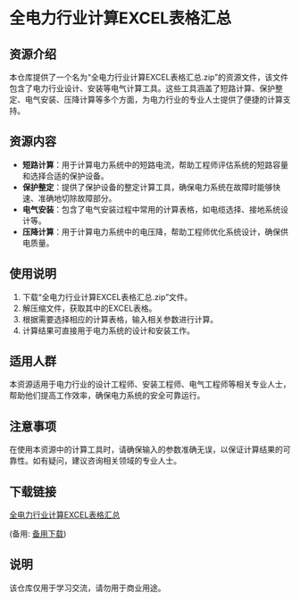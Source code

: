 # 全电力行业计算EXCEL表格汇总

## 资源介绍

本仓库提供了一个名为“全电力行业计算EXCEL表格汇总.zip”的资源文件，该文件包含了电力行业设计、安装等电气计算工具。这些工具涵盖了短路计算、保护整定、电气安装、压降计算等多个方面，为电力行业的专业人士提供了便捷的计算支持。

## 资源内容

- **短路计算**：用于计算电力系统中的短路电流，帮助工程师评估系统的短路容量和选择合适的保护设备。
- **保护整定**：提供了保护设备的整定计算工具，确保电力系统在故障时能够快速、准确地切除故障部分。
- **电气安装**：包含了电气安装过程中常用的计算表格，如电缆选择、接地系统设计等。
- **压降计算**：用于计算电力系统中的电压降，帮助工程师优化系统设计，确保供电质量。

## 使用说明

1. 下载“全电力行业计算EXCEL表格汇总.zip”文件。
2. 解压缩文件，获取其中的EXCEL表格。
3. 根据需要选择相应的计算表格，输入相关参数进行计算。
4. 计算结果可直接用于电力系统的设计和安装工作。

## 适用人群

本资源适用于电力行业的设计工程师、安装工程师、电气工程师等相关专业人士，帮助他们提高工作效率，确保电力系统的安全可靠运行。

## 注意事项

在使用本资源中的计算工具时，请确保输入的参数准确无误，以保证计算结果的可靠性。如有疑问，建议咨询相关领域的专业人士。

## 下载链接
[全电力行业计算EXCEL表格汇总](https://pan.quark.cn/s/59cb5c63ec36) 

(备用: [备用下载](https://pan.baidu.com/s/1xOBcETak0O_0NMSCb4Nxmg?pwd=1234))

## 说明

该仓库仅用于学习交流，请勿用于商业用途。
